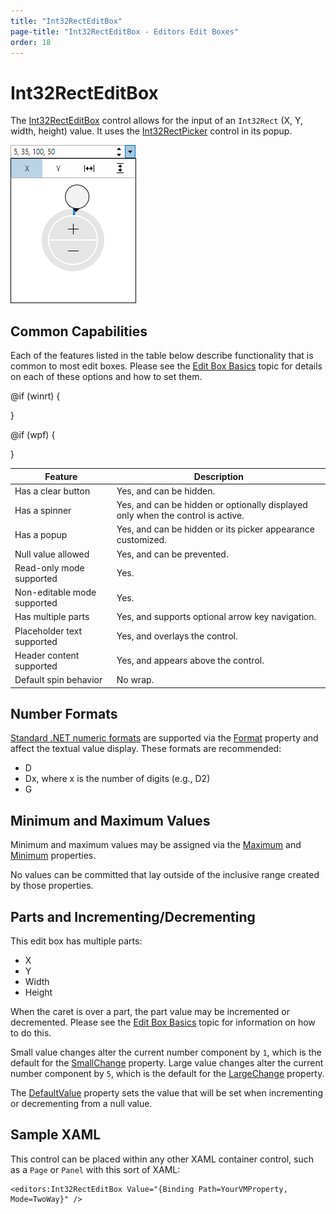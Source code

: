 ```yaml
---
title: "Int32RectEditBox"
page-title: "Int32RectEditBox - Editors Edit Boxes"
order: 18
---
```

# Int32RectEditBox

The [Int32RectEditBox](xref:@ActiproUIRoot.Controls.Editors.Int32RectEditBox) control allows for the input of an `Int32Rect` (X, Y, width, height) value.  It uses the [Int32RectPicker](../pickers/int32rectpicker.md) control in its popup.

![Screenshot](../images/recteditbox-opened.png)

## Common Capabilities

Each of the features listed in the table below describe functionality that is common to most edit boxes.  Please see the [Edit Box Basics](parteditboxbase.md) topic for details on each of these options and how to set them.

<table>
<thead>

<tr>
<th>Feature</th>
<th>Description</th>
</tr>

</thead>
<tbody>

@if (winrt) {
<tr>
<td>Has a clear button</td>
<td>Yes, and can be hidden.</td>
</tr>
}

@if (wpf) {
<tr>
<td>Has a spinner</td>
<td>Yes, and can be hidden or optionally displayed only when the control is active.</td>
</tr>
}

<tr>
<td>Has a popup</td>
<td>Yes, and can be hidden or its picker appearance customized.</td>
</tr>

<tr>
<td>Null value allowed</td>
<td>Yes, and can be prevented.</td>
</tr>

<tr>
<td>Read-only mode supported</td>
<td>Yes.</td>
</tr>

<tr>
<td>Non-editable mode supported</td>
<td>Yes.</td>
</tr>

<tr>
<td>Has multiple parts</td>
<td>Yes, and supports optional arrow key navigation.</td>
</tr>

<tr>
<td>Placeholder text supported</td>
<td>Yes, and overlays the control.</td>
</tr>

<tr>
<td>Header content supported</td>
<td>Yes, and appears above the control.</td>
</tr>

<tr>
<td>Default spin behavior</td>
<td>No wrap.</td>
</tr>

</tbody>
</table>

## Number Formats

[Standard .NET numeric formats](https://docs.microsoft.com/en-us/dotnet/standard/base-types/standard-numeric-format-strings) are supported via the [Format](xref:@ActiproUIRoot.Controls.Editors.Int32RectEditBox.Format) property and affect the textual value display.  These formats are recommended:

- D
- Dx, where x is the number of digits (e.g., D2)
- G

## Minimum and Maximum Values

Minimum and maximum values may be assigned via the [Maximum](xref:@ActiproUIRoot.Controls.Editors.Int32RectEditBox.Maximum) and [Minimum](xref:@ActiproUIRoot.Controls.Editors.Int32RectEditBox.Minimum) properties.

No values can be committed that lay outside of the inclusive range created by those properties.

## Parts and Incrementing/Decrementing

This edit box has multiple parts:

- X
- Y
- Width
- Height

When the caret is over a part, the part value may be incremented or decremented.  Please see the [Edit Box Basics](parteditboxbase.md) topic for information on how to do this.

Small value changes alter the current number component by `1`, which is the default for the [SmallChange](xref:@ActiproUIRoot.Controls.Editors.Int32RectEditBox.SmallChange) property.  Large value changes alter the current number component by `5`, which is the default for the [LargeChange](xref:@ActiproUIRoot.Controls.Editors.Int32RectEditBox.LargeChange) property.

The [DefaultValue](xref:@ActiproUIRoot.Controls.Editors.Int32RectEditBox.DefaultValue) property sets the value that will be set when incrementing or decrementing from a null value.

## Sample XAML

This control can be placed within any other XAML container control, such as a `Page` or `Panel` with this sort of XAML:

```xaml
<editors:Int32RectEditBox Value="{Binding Path=YourVMProperty, Mode=TwoWay}" />
```
